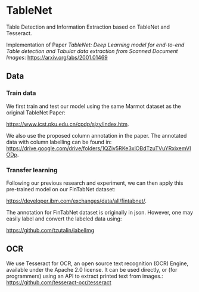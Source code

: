 # TableNet
Table Detection and Information Extraction based on TableNet and Tesseract. 

Implementation of Paper <i>TableNet: Deep Learning model for end-to-end Table detection and Tabular data extraction from Scanned Document Images</i>: https://arxiv.org/abs/2001.01469

## Data
### <b> Train data </b> 
We first train and test our model using the same Marmot dataset as the original TableNet Paper:
 
https://www.icst.pku.edu.cn/cpdp/sjzy/index.htm.

We also use the proposed column annotation in the paper. The annotated data with column labelling can be found in: 
https://drive.google.com/drive/folders/1QZiv5RKe3xlOBdTzuTVuYRxixemVIODp.


### <b> Transfer learning </b>

Following our previous research and experiment, we can then apply this pre-trained model on our FinTabNet dataset: 

https://developer.ibm.com/exchanges/data/all/fintabnet/. 

The annotation for FinTabNet dataset is originally in json. However, one may easily label and convert the labeled data using: 

https://github.com/tzutalin/labelImg 


## OCR
We use Tesseract for OCR, an open source text recognition (OCR) Engine, available under the Apache 2.0 license. It can be used directly, or (for programmers) using an API to extract printed text from images.:
https://github.com/tesseract-ocr/tesseract 

